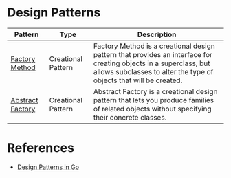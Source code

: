 # Design Patterns

| Pattern                                                                       | Type                 | Description                                                                                                                                                                             |
|-------------------------------------------------------------------------------|----------------------|-----------------------------------------------------------------------------------------------------------------------------------------------------------------------------------------|
| [Factory Method](https://refactoring.guru/design-patterns/factory-method)     | Creational Pattern   | Factory Method is a creational design pattern that provides an interface for creating objects in a superclass, but allows subclasses to alter the type of objects that will be created. |
| [Abstract Factory](https://refactoring.guru/design-patterns/abstract-factory) | Creational Pattern   | Abstract Factory is a creational design pattern that lets you produce families of related objects without specifying their concrete classes.                                            |


# References
- [Design Patterns in Go](https://refactoring.guru/)
